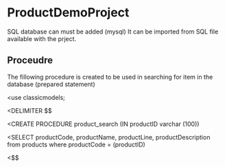 # ProductDemoProject
SQL database can must be added (mysql)
It can be imported from SQL file available with the prject.

## Proceudre
The fillowing procedure is created to be used in searching for item in the database (prepared statement)

<use classicmodels;
>
<DELIMITER $$
>
<CREATE PROCEDURE product_search (IN productID varchar (100))
>
<SELECT productCode, productName, productLine, productDescription from products where productCode = (productID)
>
<$$
>
